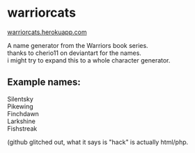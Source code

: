 # warriorcats

[warriorcats.herokuapp.com](http://warriorcats.herokuapp.com)

A name generator from the Warriors book series.  
thanks to cherio11 on deviantart for the names.  
i might try to expand this to a whole character generator.

## Example names:

Silentsky  
Pikewing  
Finchdawn  
Larkshine  
Fishstreak  


(github glitched out, what it says is "hack" is actually html/php.
